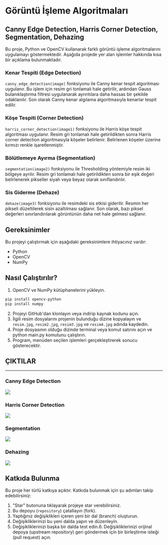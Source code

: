 # Görüntü İşleme Algoritmaları

## Canny Edge Detection, Harris Corner Detection, Segmentation, Dehazing
Bu proje, Python ve OpenCV kullanarak farklı görüntü işleme algoritmalarını uygulamayı göstermektedir. Aşağıda projede yer alan işlemler hakkında kısa bir açıklama bulunmaktadır.

### Kenar Tespiti (Edge Detection)

`canny_edge_detection(image)` fonksiyonu ile Canny kenar tespit algoritması uygulanır. Bu işlem için resim gri tonlamalı hale getirilir, ardından Gauss bulanıklaştırma filtresi uygulanarak ayrıntılara daha hassas bir şekilde odaklanılır. Son olarak Canny kenar algılama algoritmasıyla kenarlar tespit edilir.

### Köşe Tespiti (Corner Detection)

`harris_corner_detection(image1)` fonksiyonu ile Harris köşe tespit algoritması uygulanır. Resim gri tonlamalı hale getirildikten sonra Harris corner detection algoritmasıyla köşeler belirlenir. Belirlenen köşeler üzerine kırmızı renkle işaretlenmiştir.

### Bölütlemeye Ayırma (Segmentation)

`segmentation(image2)` fonksiyonu ile Thresholding yöntemiyle resim iki bölgeye ayrılır. Resim gri tonlamalı hale getirildikten sonra bir eşik değeri belirlenerek pikseller siyah veya beyaz olarak sınıflandırılır.

### Sis Giderme (Dehaze)

`dehaze(image3)` fonksiyonu ile resimdeki sis etkisi giderilir. Resmin her pikseli düzeltilerek sisin azaltılması sağlanır. Son olarak, bazı piksel değerleri sınırlandırılarak görüntünün daha net hale gelmesi sağlanır.


## Gereksinimler

Bu projeyi çalıştırmak için aşağıdaki gereksinimlere ihtiyacınız vardır:
- Python
- OpenCV
- NumPy

## Nasıl Çalıştırılır?

1. OpenCV ve NumPy kütüphanelerini yükleyin.
``` bash 
pip install opencv-python
pip install numpy
```

2. Projeyi GitHub'dan klonlayın veya indirip kaynak kodunu açın.
3. İlgili resim dosyalarını projenin bulunduğu dizine kopyalayın ve `resim.jpg`, `resim2.jpg`, `resim3.jpg` ve `resim4.jpg` adında kaydedin.
4. Proje dosyasının olduğu dizinde terminal veya komut satırını açın ve python main.py komutunu çalıştırın.
5. Program, menüden seçilen işlemleri gerçekleştirerek sonucu gösterecektir.


## ÇIKTILAR
-------------
### Canny Edge Detection
![](https://github.com/nazli-d/goruntu-isleme-algoritmalari/blob/main/outputs/canny-edge-detection.jpg)

### Harris Corner Detection
![](https://github.com/nazli-d/goruntu-isleme-algoritmalari/blob/main/outputs/harris-corner-detection.jpg)

### Segmentation
![](https://github.com/nazli-d/goruntu-isleme-algoritmalari/blob/main/outputs/segmentation.jpg)

### Dehazing
![](https://github.com/nazli-d/goruntu-isleme-algoritmalari/blob/main/outputs/dehazing.jpg)


## Katkıda Bulunma
Bu proje her türlü katkıya açıktır. Katkıda bulunmak için şu adımları takip edebilirsiniz:

1. "Star" butonuna tıklayarak projeye star verebilirsiniz.
2. Bu depoyu (`repository`) çatallayın (fork).
3. Yaptığınız değişiklikleri içeren yeni bir dal (branch) oluşturun.
4. Değişikliklerinizi bu yeni dalda yapın ve düzenleyin.
5. Değişikliklerinizi başka bir dalda test edin.6. Değişikliklerinizi orijinal depoya (upstream repository) geri göndermek için bir birleştirme isteği (pull request) açın.
